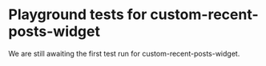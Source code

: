 # Playground tests for custom-recent-posts-widget
We are still awaiting the first test run for custom-recent-posts-widget.
